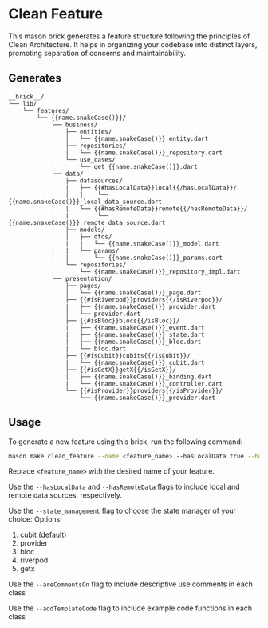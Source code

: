 # Clean Feature

This mason brick generates a feature structure following the principles of Clean Architecture. It helps in organizing your codebase into distinct layers, promoting separation of concerns and maintainability.

## Generates
```
__brick__/
└── lib/
    └── features/
        └── {{name.snakeCase()}}/
            ├── business/
            │   ├── entities/
            │   │   └── {{name.snakeCase()}}_entity.dart
            │   ├── repositories/
            │   |   └── {{name.snakeCase()}}_repository.dart
            |   └── use_cases/
            |       └── get_{{name.snakeCase()}}.dart     
            ├── data/
            │   ├── datasources/
            |   |   ├── {{#hasLocalData}}local{{/hasLocalData}}/
            │   │   |    └── {{name.snakeCase()}}_local_data_source.dart
            |   |   └── {{#hasRemoteData}}remote{{/hasRemoteData}}/
            |   |        └── {{name.snakeCase()}}_remote_data_source.dart
            │   ├── models/
            │   │   ├── dtos/
            |   |   |   └── {{name.snakeCase()}}_model.dart
            |   |   └── params/
            |   |       └── {{name.snakeCase()}}_params.dart
            │   └── repositories/
            │       └── {{name.snakeCase()}}_repository_impl.dart
            └── presentation/
                ├── pages/
                │   └── {{name.snakeCase()}}_page.dart
                ├── {{#isRiverpod}}providers{{/isRiverpod}}/
                |   ├── {{name.snakeCase()}}_provider.dart    
                │   └── provider.dart
                ├── {{#isBloc}}blocs{{/isBloc}}/
                |   ├── {{name.snakeCase()}}_event.dart
                |   ├── {{name.snakeCase()}}_state.dart
                |   ├── {{name.snakeCase()}}_bloc.dart
                |   └── bloc.dart
                ├── {{#isCubit}}cubits{{/isCubit}}/
                |   └── {{name.snakeCase()}}_cubit.dart
                ├── {{#isGetX}}getX{{/isGetX}}/
                |   ├── {{name.snakeCase()}}_binding.dart
                |   └── {{name.snakeCase()}}_controller.dart
                └── {{#isProvider}}providers{{/isProvider}}/
                    └── {{name.snakeCase()}}_provider.dart   
```

## Usage

To generate a new feature using this brick, run the following command:

```sh
mason make clean_feature --name <feature_name> --hasLocalData true --hasRemoteData true --state_management cubit --areCommentsOn true --addTemplateCode true
```

Replace `<feature_name>` with the desired name of your feature. 

Use the `--hasLocalData` and `--hasRemoteData` flags to include local and remote data sources, respectively.

Use the `--state_management` flag to choose the state manager of your choice:
Options:
1) cubit (default)
2) provider
3) bloc
4) riverpod
5) getx

Use the `--areCommentsOn` flag to include descriptive use comments in each class

Use the `--addTemplateCode` flag to include example code functions in each class
